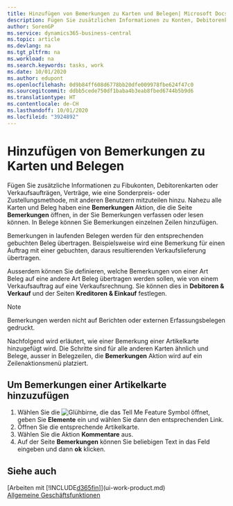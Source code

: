 ```yaml
---
title: Hinzufügen von Bemerkungen zu Karten und Belegen| Microsoft Docs
description: Fügen Sie zusätzlichen Informationen zu Konten, Debitorenkarten oder Verkaufsaufträgen, Verträge, wie eine Sonderpreis- oder Zustellungsmethode, mit anderen Benutzern mitzuteilen hinzu.
author: SorenGP
ms.service: dynamics365-business-central
ms.topic: article
ms.devlang: na
ms.tgt_pltfrm: na
ms.workload: na
ms.search.keywords: tasks, work
ms.date: 10/01/2020
ms.author: edupont
ms.openlocfilehash: 0d9b84ff608d6778bb20dfe009978fbe624f47c0
ms.sourcegitcommit: ddbb5cede750df1baba4b3eab8fbed6744b5b9d6
ms.translationtype: HT
ms.contentlocale: de-CH
ms.lasthandoff: 10/01/2020
ms.locfileid: "3924892"
---
```

# <a name="add-comments-to-cards-and-documents"></a>Hinzufügen von Bemerkungen zu Karten und Belegen
Fügen Sie zusätzliche Informationen zu Fibukonten, Debitorenkarten oder Verkaufsaufträgen, Verträge, wie eine Sonderpreis- oder Zustellungsmethode, mit anderen Benutzern mitzuteilen hinzu.
Nahezu alle Karten und Beleg haben eine **Bemerkungen** Aktion, die die Seite **Bemerkungen** öffnen, in der Sie Bemerkungen verfassen oder lesen können. In Belege können Sie Bemerkungen einzelnen Zeilen hinzufügen.

Bemerkungen in laufenden Belegen werden für den entsprechenden gebuchten Beleg übertragen. Beispielsweise wird eine Bemerkung für einen Auftrag mit einer gebuchten, daraus resultierenden Verkaufslieferung übertragen.

Ausserdem können Sie definieren, welche Bemerkungen von einer Art Beleg auf eine andere Art Beleg übertragen werden sollen, wie von einem Verkaufsauftrag auf eine Verkaufsrechnung. Sie können dies in **Debitoren & Verkauf** und der Seiten **Kreditoren & Einkauf** festlegen.

> [!NOTE]
> Bemerkungen werden nicht auf Berichten oder externen Erfassungsbelegen gedruckt.

Nachfolgend wird erläutert, wie einer Bemerkung einer Artikelkarte hinzugefügt wird. Die Schritte sind für alle anderen Karten ähnlich und Belege, ausser in Belegzeilen, die **Bemerkungen** Aktion wird auf ein Zeilenaktionsmenü platziert.

## <a name="to-add-a-comments-to-an-item-card"></a>Um Bemerkungen einer Artikelkarte hinzuzufügen
1. Wählen Sie die ![Glühbirne, die das Tell Me Feature](media/ui-search/search_small.png "Tell Me-Funktion") Symbol öffnet, geben Sie **Elemente** ein und wählen Sie dann den entsprechenden Link.
2. Öffnen Sie die entsprechende Artikelkarte.
3. Wählen Sie die Aktion **Kommentare** aus.
4. Auf der Seite **Bemerkungen** können Sie beliebigen Text in das Feld eingeben und dann **ok** klicken.

## <a name="see-also"></a>Siehe auch
[Arbeiten mit [!INCLUDE[d365fin](includes/d365fin_md.md)]](ui-work-product.md)  
[Allgemeine Geschäftsfunktionen](ui-across-business-areas.md)
